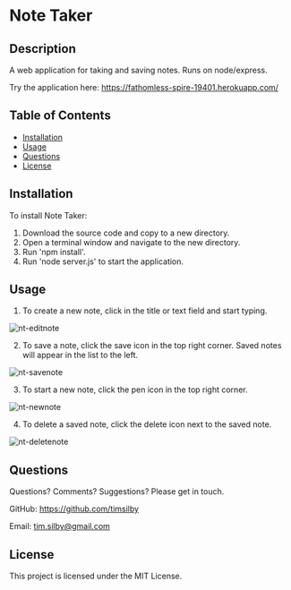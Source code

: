 # Note Taker


## Description
A web application for taking and saving notes. Runs on node/express.

Try the application here: <https://fathomless-spire-19401.herokuapp.com/>


## Table of Contents
* [Installation](#installation)
* [Usage](#usage)
* [Questions](#questions)
* [License](#license)


## Installation
To install Note Taker:

1. Download the source code and copy to a new directory.
2. Open a terminal window and navigate to the new directory.
3. Run 'npm install'.
4. Run 'node server.js' to start the application.


## Usage

1. To create a new note, click in the title or text field and start typing.

![nt-editnote](https://user-images.githubusercontent.com/69242373/97818212-f39dd980-1cec-11eb-8953-cba7c5eb7d87.png)


2. To save a note, click the save icon in the top right corner. Saved notes will appear in the list to the left.

![nt-savenote](https://user-images.githubusercontent.com/69242373/97818214-f4cf0680-1cec-11eb-8c66-984dfcdf6cf9.png)


3. To start a new note, click the pen icon in the top right corner.

![nt-newnote](https://user-images.githubusercontent.com/69242373/97818213-f4367000-1cec-11eb-8fcf-fb2fa9fe86a1.png)


4. To delete a saved note, click the delete icon next to the saved note.

![nt-deletenote](https://user-images.githubusercontent.com/69242373/97818211-f26cac80-1cec-11eb-8056-1b5c8b63ac43.png)



## Questions
Questions? Comments? Suggestions? Please get in touch.

GitHub: https://github.com/timsilby

Email: [tim.silby@gmail.com](mailto:tim.silby@gmail.com)


## License
This project is licensed under the MIT License.
